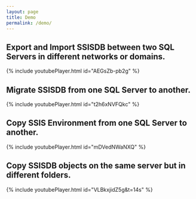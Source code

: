 ```yaml
---
layout: page
title: Demo
permalink: /demo/
---
```


## Export and Import SSISDB between two SQL Servers in different networks or domains. 
{% include youtubePlayer.html id="AEGsZb-pb2g" %}

## Migrate SSISDB from one SQL Server to another.
{% include youtubePlayer.html id="t2h6xNVFQkc" %}

## Copy SSIS Environment from one SQL Server to another.
{% include youtubePlayer.html id="mDVedNWaNXQ" %}

## Copy SSISDB objects on the same server but in different folders.
{% include youtubePlayer.html id="VLBkxjidZ5g&t=14s" %}

